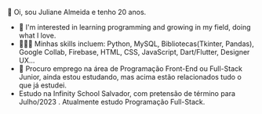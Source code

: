 👋 Oi, sou Juliane Almeida e tenho 20 anos.
- 👀 I'm interested in learning programming and growing in my field, doing what I love.
-  👩🏽‍💻 Minhas skills  incluem:  Python, MySQL, Bibliotecas(Tkinter, Pandas), Google Collab, Firebase, HTML, CSS, JavaScript, Dart/Flutter, Designer UX...
-  💼 Procuro emprego na área de Programação Front-End ou Full-Stack Junior, ainda estou estudando, mas acima estão relacionados tudo o que já estudei.
-  Estudo na Infinity School Salvador, com pretensão de término para Julho/2023 . Atualmente estudo Programação Full-Stack.
